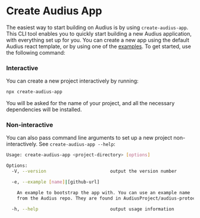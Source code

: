# Create Audius App

The easiest way to start building on Audius is by using `create-audius-app`. This CLI tool enables you to quickly start building a new Audius application, with everything set up for you. You can create a new app using the default Audius react template, or by using one of the [examples](https://github.com/AudiusProject/audius-protocol/tree/main/packages/libs/src/sdk/examples). To get started, use the following command:

### Interactive

You can create a new project interactively by running:

```bash
npx create-audius-app
```

You will be asked for the name of your project, and all the necessary dependencies will be installed.

### Non-interactive

You can also pass command line arguments to set up a new project
non-interactively. See `create-audius-app --help`:

```bash
Usage: create-audius-app <project-directory> [options]

Options:
  -V, --version                        output the version number

  -e, --example [name]|[github-url]

    An example to bootstrap the app with. You can use an example name
    from the Audius repo. They are found in AudiusProject/audius-protocol/packages/libs/src/sdk/examples

  -h, --help                           output usage information
```
